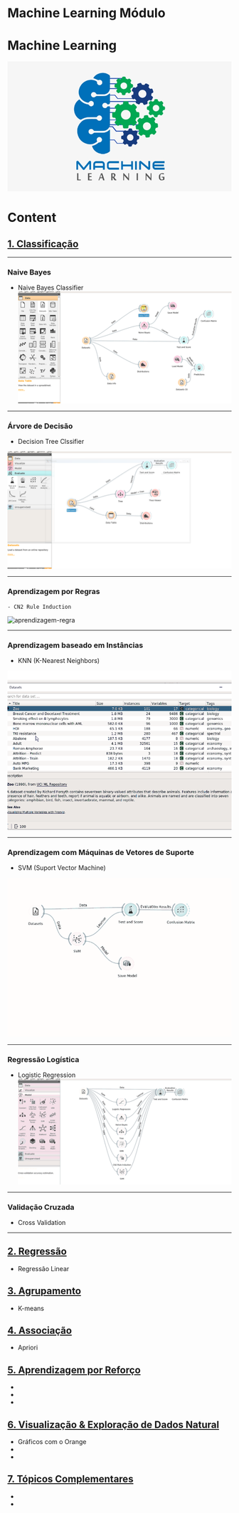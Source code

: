 # Machine Learning Módulo




# Machine Learning
![title](assets/machine-learing2.png)



# Content

## [1. Classificação](./1-Classificacao/)
---
  ### Naive Bayes

  - Naive Bayes Classifier
 ![title](1-Classificacao/naive-bayes-classificacao.gif)
 ---
  ### Árvore de Decisão

  - Decision Tree Clssifier 

   ![title](1-Classificacao/arvore-decisao-classificacao2.gif)

      

---
  ### Aprendizagem por Regras 
  
    - CN2 Rule Induction

![aprendizagem-regra](1-Classificacao/aprendizagem-regra-classificacao.gif)

---
### Aprendizagem baseado em Instâncias
  - KNN (K-Nearest Neighbors) 

![KNN-Classificacao](1-Classificacao/KNN-classificacao.gif)


---
### Aprendizagem com Máquinas de Vetores de Suporte
  - SVM (Suport Vector Machine) 

![SVM-Classificacao](1-Classificacao/SVM-classificacao.gif)


---
### Regressão Logística
- Logistic Regression
![Regressao-Logistica-Classificacao](1-Classificacao/Regressao-Logistica-classificacao.gif)



---
### Validação Cruzada
- Cross Validation

---
## [2. Regressão](./2-Regressao/)
  - Regressão Linear


## [3. Agrupamento](./3-Agrupamento/)
  - K-means

## [4. Associação](./4-Associacao/)
  - Apriori

## [5. Aprendizagem por Reforço](./5-Aprendizagem-por-Reforco/)
  - 
  -
  - 

## [6. Visualização & Exploração de Dados Natural](./6-Visualizacao-Exploracao-Dados/)
  - Gráficos com o Orange
  -
  -


## [7. Tópicos Complementares](./7-Topicos-Complementares/)
  - 
  -



